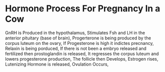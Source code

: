 # Hormone Process For Pregnancy In a Cow

GnRH is Produced in the hypothalamus,
Stimulates Fsh and LH in the anterior pituitary (base of brain),
Progerterone is being produced by the corpus luteum on the ovary,
If Progesterone is high it indictes precnancy,
Relaxin is being porduced,
If there is not been a embryo released and fertilized then prostoglandin is released,
It regresses the corpus luteum and lowers progesterone production,
The follicle then Develops,
Estrogen rises,
Lutenizing Hormone is released,
Ovulation Occurs,
